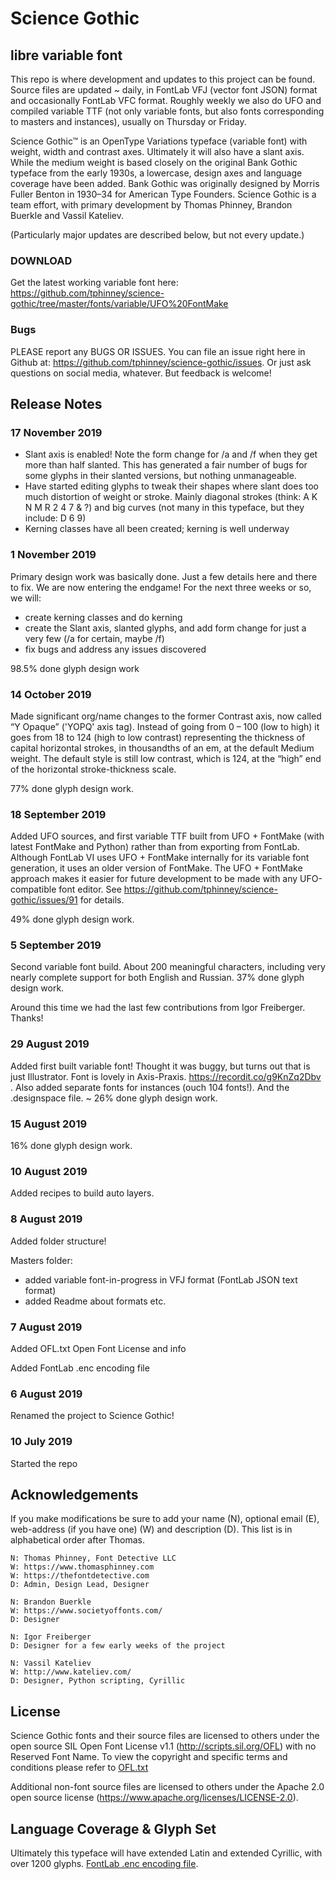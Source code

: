 # Science Gothic
## libre variable font

This repo is where development and updates to this project can be found. Source files are updated ~ daily, in FontLab VFJ (vector font JSON) format and occasionally FontLab VFC format. Roughly weekly we also do UFO and compiled variable TTF (not only variable fonts, but also fonts corresponding to masters and instances), usually on Thursday or Friday.

Science Gothic™ is an OpenType Variations typeface (variable font) with weight, width and contrast axes. Ultimately it will also have a slant axis. While the medium weight is based closely on the original Bank Gothic typeface from the early 1930s, a lowercase, design axes and language coverage have been added. Bank Gothic was originally designed by Morris Fuller Benton in 1930–34 for American Type Founders. Science Gothic is a team effort, with primary development by Thomas Phinney, Brandon Buerkle and Vassil Kateliev.

(Particularly major updates are described below, but not every update.)

### DOWNLOAD
Get the latest working variable font here: https://github.com/tphinney/science-gothic/tree/master/fonts/variable/UFO%20FontMake


### Bugs
PLEASE report any BUGS OR ISSUES. You can file an issue right here in Github at: https://github.com/tphinney/science-gothic/issues. Or just ask questions on social media, whatever. But feedback is welcome!


## Release Notes

### 17 November 2019

- Slant axis is enabled! Note the form change for /a and /f when they get more than half slanted. This has generated a fair number of bugs for some glyphs in their slanted versions, but nothing unmanageable. 
- Have started editing glyphs to tweak their shapes where slant does too much distortion of weight or stroke. Mainly diagonal strokes (think: A K N M R 2 4 7 & ?) and big curves (not many in this typeface, but they include: D 6 9)
- Kerning classes have all been created; kerning is well underway

### 1 November 2019

Primary design work was basically done. Just a few details here and there to fix. We are now entering the endgame! For the next three weeks or so, we will:

- create kerning classes and do kerning
- create the Slant axis, slanted glyphs, and add form change for just a very few (/a for certain, maybe /f)
- fix bugs and address any issues discovered

98.5% done glyph design work

### 14 October 2019

Made significant org/name changes to the former Contrast axis, now called “Y Opaque” ('YOPQ' axis tag). Instead of going from 0 – 100 (low to high) it goes from 18 to 124 (high to low contrast) representing the thickness of capital horizontal strokes, in thousandths of an em, at the default Medium weight. The default style is still low contrast, which is 124, at the “high” end of the horizontal stroke-thickness scale.

77% done glyph design work.

### 18 September 2019

Added UFO sources, and first variable TTF built from UFO + FontMake (with latest FontMake and Python) rather than from exporting from FontLab. Although FontLab VI uses UFO + FontMake internally for its variable font generation, it uses an older version of FontMake. The UFO + FontMake approach makes it easier for future development to be made with any UFO-compatible font editor. See https://github.com/tphinney/science-gothic/issues/91 for details.

49% done glyph design work.

### 5 September 2019

Second variable font build. About 200 meaningful characters, including very nearly complete support for both English and Russian. 37% done glyph design work.

Around this time we had the last few contributions from Igor Freiberger. Thanks!

### 29 August 2019

Added first built variable font! Thought it was buggy, but turns out that is just Illustrator. Font is lovely in Axis-Praxis. https://recordit.co/g9KnZq2Dbv . Also added separate fonts for instances (ouch 104 fonts!). And the .designspace file. ~ 26% done glyph design work.

### 15 August 2019
16% done glyph design work.

### 10 August 2019

Added recipes to build auto layers.


### 8 August 2019

Added folder structure!

Masters folder:
- added variable font-in-progress in VFJ format (FontLab JSON text format)
- added Readme about formats etc.

### 7 August 2019

Added OFL.txt Open Font License and info

Added FontLab .enc encoding file

### 6 August 2019
Renamed the project to Science Gothic!

### 10 July 2019
Started the repo

## Acknowledgements

If you make modifications be sure to add your name (N), optional email (E), web-address (if you have one) (W) and description (D).
This list is in alphabetical order after Thomas.

    N: Thomas Phinney, Font Detective LLC
    W: https://www.thomasphinney.com
    W: https://thefontdetective.com
    D: Admin, Design Lead, Designer

    N: Brandon Buerkle
    W: https://www.societyoffonts.com/
    D: Designer

    N: Igor Freiberger
    D: Designer for a few early weeks of the project

    N: Vassil Kateliev
    W: http://www.kateliev.com/
    D: Designer, Python scripting, Cyrillic
    

## License

Science Gothic fonts and their source files are licensed to others under the open source SIL Open Font License v1.1 (<http://scripts.sil.org/OFL>) with no Reserved Font Name. To view the copyright and specific terms and conditions please refer to [OFL.txt](https://github.com/tphinney/science-gothic/OFL.txt)

Additional non-font source files are licensed to others under the Apache 2.0 open source license (<https://www.apache.org/licenses/LICENSE-2.0>).

## Language Coverage & Glyph Set

Ultimately this typeface will have extended Latin and extended Cyrillic, with over 1200 glyphs. [FontLab .enc encoding file](https://github.com/tphinney/science-gothic/blob/master/Science%20Gothic.enc).

